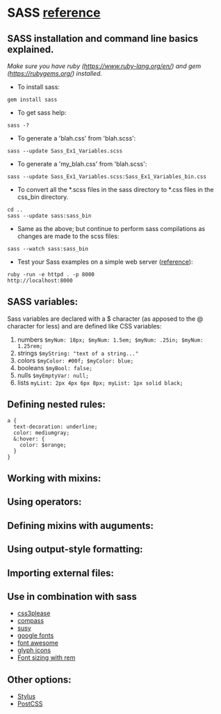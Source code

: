 # SASS [reference](http://sass-lang.com/)

## SASS installation and command line basics explained.

*Make sure you have ruby (https://www.ruby-lang.org/en/) and gem (https://rubygems.org/) installed.*
+ To install sass:
```
gem install sass
```

+ To get sass help:
```
sass -?
```

+ To generate a 'blah.css' from 'blah.scss':
```
sass --update Sass_Ex1_Variables.scss
```

+ To generate a 'my_blah.css' from 'blah.scss':
```
sass --update Sass_Ex1_Variables.scss:Sass_Ex1_Variables_bin.css
```

+ To convert all the \*.scss files in the sass directory to \*.css files in the css_bin directory.
```
cd ..
sass --update sass:sass_bin
```

+ Same as the above; but continue to perform sass compilations as changes are made to the scss files:
```
sass --watch sass:sass_bin
```

+ Test your Sass examples on a simple web server ([reference](http://sweetme.at/2013/08/28/simple-local-http-server-with-ruby/)):
```
ruby -run -e httpd . -p 8000
http://localhost:8000
```

## SASS variables:

Sass variables are declared with a $ character (as apposed to the @ character for less) and are defined like CSS variables:

1. numbers  ```$myNum: 18px; $myNum: 1.5em; $myNum: .25in; $myNum: 1.25rem;```
2. strings  ```$myString: "text of a string..."```
3. colors   ```$myColor: #00f; $myColor: blue;```
4. booleans ```$myBool: false;```
5. nulls    ```$myEmptyVar: null;```
6. lists    ```myList: 2px 4px 6px 8px; myList: 1px solid black;```

## Defining nested rules:
```
a {
  text-decoration: underline;
  color: mediumgray;
  &:hover: {
    color: $orange;
  }
}
```

## Working with mixins:

## Using operators:

## Defining mixins with auguments:

## Using output-style formatting:

## Importing external files:

## Use in combination with sass
+ [css3please](http://css3please.com/)
+ [compass](http://compass-style.org/)
+ [susy](http://susy.oddbird.net/)
+ [google fonts](https://fonts.google.com/)
+ [font awesome](http://fontawesome.io/)
+ [glyph icons](http://glyphicons.com/)
+ [Font sizing with rem](https://snook.ca/archives/html_and_css/font-size-with-rem)

## Other options:
+ [Stylus](stylus-lang.com)
+ [PostCSS](https://github.com/postcss/postcss)
